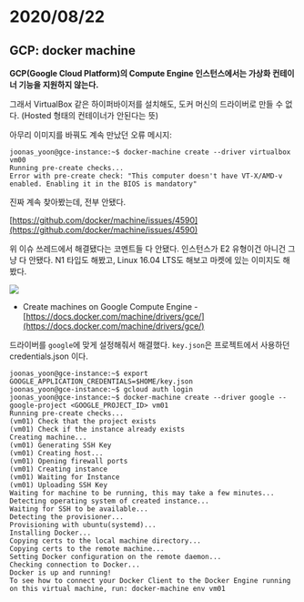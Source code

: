 # 2020/08/22

## GCP: docker machine

**GCP\(Google Cloud Platform\)의 Compute Engine 인스턴스에서는 가상화 컨테이너 기능을 지원하지 않는다.**

그래서 VirtualBox 같은 하이퍼바이저를 설치해도, 도커 머신의 드라이버로 만들 수 없다. \(Hosted 형태의 컨테이너가 안된다는 뜻\)

아무리 이미지를 바꿔도 계속 만났던 오류 메시지:

```text
joonas_yoon@gce-instance:~$ docker-machine create --driver virtualbox vm00
Running pre-create checks...
Error with pre-create check: "This computer doesn't have VT-X/AMD-v enabled. Enabling it in the BIOS is mandatory"
```

진짜 계속 찾아봤는데, 전부 안됐다.

[https://github.com/docker/machine/issues/4590](https://github.com/docker/machine/issues/4590)

위 이슈 쓰레드에서 해결됐다는 코멘트들 다 안됐다. 인스턴스가 E2 유형이건 아니건 그냥 다 안됐다. N1 타입도 해봤고, Linux 16.04 LTS도 해보고 마켓에 있는 이미지도 해봤다.

![](https://www.macadamian.com/wp-content/uploads/2017/01/1-KO-vKqNqGk_8feDcpePvQQ.png)

* Create machines on Google Compute Engine - [https://docs.docker.com/machine/drivers/gce/](https://docs.docker.com/machine/drivers/gce/)

드라이버를 `google`에 맞게 설정해줘서 해결했다. `key.json`은 프로젝트에서 사용하던 credentials.json 이다.

```text
joonas_yoon@gce-instance:~$ export GOOGLE_APPLICATION_CREDENTIALS=$HOME/key.json
joonas_yoon@gce-instance:~$ gcloud auth login
joonas_yoon@gce-instance:~$ docker-machine create --driver google --google-project <GOOGLE_PROJECT_ID> vm01
Running pre-create checks...
(vm01) Check that the project exists
(vm01) Check if the instance already exists
Creating machine...
(vm01) Generating SSH Key
(vm01) Creating host...
(vm01) Opening firewall ports
(vm01) Creating instance
(vm01) Waiting for Instance
(vm01) Uploading SSH Key
Waiting for machine to be running, this may take a few minutes...
Detecting operating system of created instance...
Waiting for SSH to be available...
Detecting the provisioner...
Provisioning with ubuntu(systemd)...
Installing Docker...
Copying certs to the local machine directory...
Copying certs to the remote machine...
Setting Docker configuration on the remote daemon...
Checking connection to Docker...
Docker is up and running!
To see how to connect your Docker Client to the Docker Engine running on this virtual machine, run: docker-machine env vm01
```

